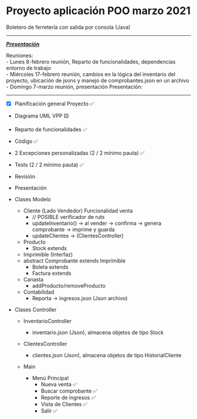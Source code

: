 # Proyecto aplicación POO marzo 2021  

Boletero de ferretería con salida por consola (Java)

---

[***Presentación***](https://docs.google.com/presentation/d/1I5EQ86TiMiDpk-DpyJEOj4hgxOGv0--WW2y1cKNZm5g/edit?usp=sharing)  

   Reuniones:  
    - Lunes 8-febrero reunión, Reparto de funcionalidades, dependencias entorno de trabajo  
    - Miércoles 17-febrero reunión, cambios en la lógica del inventario del proyecto, ubicación de jsons y manejo de comprobantes.json en un archivo  
    - Domingo 7-marzo reunión, presentación
   Presentación:

---  

- [x] Planificación general Proyecto ✅
- Diagrama UML VPP 🟨
- Reparto de funcionalidades ✅
- Código ✅
- 2 Excepciones personalizadas (2 / 2 mínimo pauta) ✅
- Tests (2 / 2 mínimo pauta) ✅
- Revisión 
- Presentación 

- Clases Modelo
    - Cliente (Lado Vendedor) Funcionalidad venta  
        - // POSIBLE verificador de ruts  
        - updateInventario() -> al vender -> confirma -> genera comprobante -> imprime y guarda  
        - updateClientes -> (ClientesController)
    - Producto  
        - Stock extends
    - Imprimible (Interfaz) 
    - abstract Comprobante extends Imprimible  
        - Boleta extends  
        - Factura extends  
    - Canasta  
        - addProducto/removeProducto  
    - Contabilidad
        - Reporta -> ingresos.json (Json archivo) 


- Clases Controller
    - InventarioController  
        - inventario.json (Json), almacena objetos de tipo Stock  

    - ClientesController  
        - clientes.json (Json), almacena objetos de tipo HistorialCliente

    - Main  
        - Menú Principal
            - Nueva venta ✅
            - Buscar comprobante ✅
            - Reporte de ingresos ✅
            - Vista de Clientes ✅
            - Salir ✅
